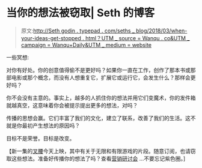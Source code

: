 # 当你的想法被窃取| Seth 的博客

> 原文:[http://Seth godin . typepad . com/seths _ blog/2018/03/when-your-ideas-get-stopped . html？UTM _ source = Wanqu . co&UTM _ campaign = Wanqu+Daily&UTM _ medium = website](http://sethgodin.typepad.com/seths_blog/2018/03/when-your-ideas-get-stolen.html?utm_source=wanqu.co&utm_campaign=Wanqu+Daily&utm_medium=website)

一些冥想:

对你有好处。你的创意值得偷不是更好吗？如果你一直在工作，创作了那本书或那部电影或那个概念，而没有人想重复它，扩展它或运行它，会发生什么？那样会更好吗？

你不会没有主意的。事实上，越多的人抓住你的想法并用它们变魔术，你的发件箱就越真空，这意味着你会被提示提出更多的想法，对吗？

传播的思想会赢。它们丰富了我们的文化，建立了联系，改善了我们的生活。这不就是你最初产生想法的原因吗？

目标不是荣誉。目标是改变。

【新一集的[叉腰](http://www.sethspodcast.com)今天上映，其中有关于无限和有限游戏的片段。随意订阅，也请窃取这些想法。准备好传播你的想法了吗？查看[营销研讨会](https://www.themarketingseminar.com) …不要忘记紫色圈。]